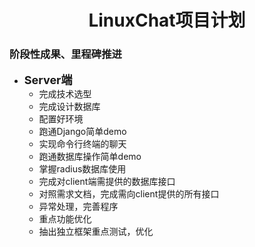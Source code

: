 # <center>LinuxChat项目计划</center>

### 阶段性成果、里程碑推进
- <font size='+1'>**Server端**</font>
	+ 完成技术选型
	+ 完成设计数据库
	+ 配置好环境
	+ 跑通Django简单demo
	+ 实现命令行终端的聊天
	+ 跑通数据库操作简单demo
	+ 掌握radius数据库使用
	+ 完成对client端需提供的数据库接口
	+ 对照需求文档，完成需向client提供的所有接口
	+ 异常处理，完善程序
	+ 重点功能优化
	+ 抽出独立框架重点测试，优化
